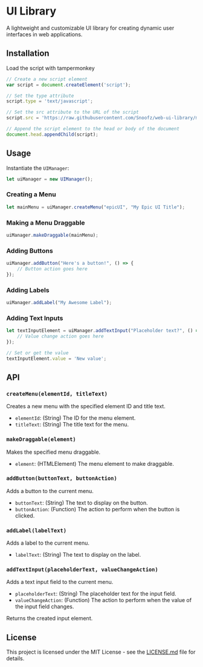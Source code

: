 # UI Library

A lightweight and customizable UI library for creating dynamic user interfaces in web applications.

## Installation

Load the script with tampermonkey

```js
// Create a new script element
var script = document.createElement('script');

// Set the type attribute
script.type = 'text/javascript';

// Set the src attribute to the URL of the script
script.src = 'https://raw.githubusercontent.com/Snoofz/web-ui-library/main/ui.js';

// Append the script element to the head or body of the document
document.head.appendChild(script);

```
## Usage

Instantiate the `UIManager`:

```javascript
let uiManager = new UIManager();
```

### Creating a Menu

```javascript
let mainMenu = uiManager.createMenu("epicUI", "My Epic UI Title");
```

### Making a Menu Draggable

```javascript
uiManager.makeDraggable(mainMenu);
```

### Adding Buttons

```javascript
uiManager.addButton("Here's a button!", () => {
    // Button action goes here
});
```

### Adding Labels

```javascript
uiManager.addLabel("My Awesome Label");
```

### Adding Text Inputs

```javascript
let textInputElement = uiManager.addTextInput("Placeholder text?", () => {
    // Value change action goes here
});

// Set or get the value
textInputElement.value = 'New value';
```

## API

### `createMenu(elementId, titleText)`

Creates a new menu with the specified element ID and title text.

- `elementId`: (String) The ID for the menu element.
- `titleText`: (String) The title text for the menu.

### `makeDraggable(element)`

Makes the specified menu draggable.

- `element`: (HTMLElement) The menu element to make draggable.

### `addButton(buttonText, buttonAction)`

Adds a button to the current menu.

- `buttonText`: (String) The text to display on the button.
- `buttonAction`: (Function) The action to perform when the button is clicked.

### `addLabel(labelText)`

Adds a label to the current menu.

- `labelText`: (String) The text to display on the label.

### `addTextInput(placeholderText, valueChangeAction)`

Adds a text input field to the current menu.

- `placeholderText`: (String) The placeholder text for the input field.
- `valueChangeAction`: (Function) The action to perform when the value of the input field changes.

Returns the created input element.

## License

This project is licensed under the MIT License - see the [LICENSE.md](LICENSE.md) file for details.
